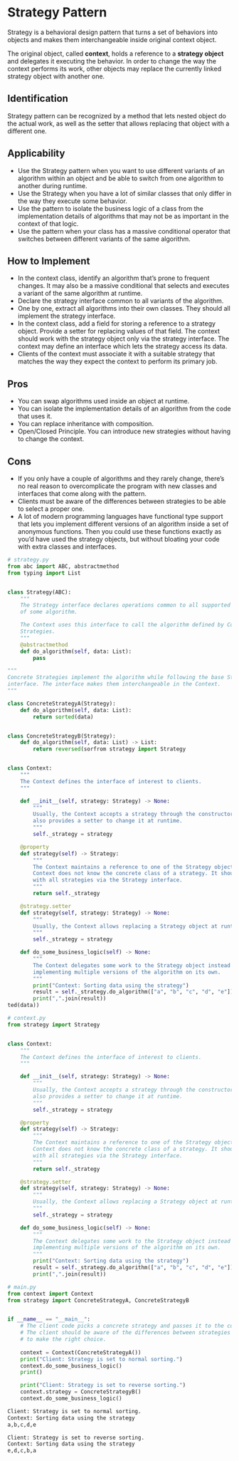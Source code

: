 # Strategy Pattern

Strategy is a behavioral design pattern that turns a set of behaviors into objects and makes them interchangeable inside original context object.

The original object, called **context**, holds a reference to a **strategy object** and delegates it executing the behavior. In order to change the way the context performs its work, other objects may replace the currently linked strategy object with another one.

## Identification
Strategy pattern can be recognized by a method that lets nested object do the actual work, as well as the setter that allows replacing that object with a different one.

## Applicability
- Use the Strategy pattern when you want to use different variants of an algorithm within an object and be able to switch from one algorithm to another during runtime.
- Use the Strategy when you have a lot of similar classes that only differ in the way they execute some behavior.
- Use the pattern to isolate the business logic of a class from the implementation details of algorithms that may not be as important in the context of that logic.
- Use the pattern when your class has a massive conditional operator that switches between different variants of the same algorithm.

## How to Implement
- In the context class, identify an algorithm that’s prone to frequent changes. It may also be a massive conditional that selects and executes a variant of the same algorithm at runtime.
- Declare the strategy interface common to all variants of the algorithm.
- One by one, extract all algorithms into their own classes. They should all implement the strategy interface.
- In the context class, add a field for storing a reference to a strategy object. Provide a setter for replacing values of that field. The context should work with the strategy object only via the strategy interface. The context may define an interface which lets the strategy access its data.
- Clients of the context must associate it with a suitable strategy that matches the way they expect the context to perform its primary job.

## Pros
- You can swap algorithms used inside an object at runtime.
- You can isolate the implementation details of an algorithm from the code that uses it.
- You can replace inheritance with composition.
- Open/Closed Principle. You can introduce new strategies without having to change the context.

## Cons
- If you only have a couple of algorithms and they rarely change, there’s no real reason to overcomplicate the program with new classes and interfaces that come along with the pattern.
- Clients must be aware of the differences between strategies to be able to select a proper one.
- A lot of modern programming languages have functional type support that lets you implement different versions of an algorithm inside a set of anonymous functions. Then you could use these functions exactly as you’d have used the strategy objects, but without bloating your code with extra classes and interfaces.


```python
# strategy.py
from abc import ABC, abstractmethod
from typing import List


class Strategy(ABC):
	"""
	The Strategy interface declares operations common to all supported versions
	of some algorithm.

	The Context uses this interface to call the algorithm defined by Concrete
	Strategies.
	"""
	@abstractmethod
	def do_algorithm(self, data: List):
		pass

"""
Concrete Strategies implement the algorithm while following the base Strategy
interface. The interface makes them interchangeable in the Context.
"""

class ConcreteStrategyA(Strategy):
	def do_algorithm(self, data: List):
		return sorted(data)


class ConcreteStrategyB(Strategy):
    def do_algorithm(self, data: List) -> List:
        return reversed(sorfrom strategy import Strategy


class Context:
	"""
	The Context defines the interface of interest to clients.
	"""

	def __init__(self, strategy: Strategy) -> None:
		"""
		Usually, the Context accepts a strategy through the constructor, but
		also provides a setter to change it at runtime.
		"""
		self._strategy = strategy

	@property
	def strategy(self) -> Strategy:
		"""
		The Context maintains a reference to one of the Strategy objects. The
		Context does not know the concrete class of a strategy. It should work
		with all strategies via the Strategy interface.
		"""
		return self._strategy

	@strategy.setter
	def strategy(self, strategy: Strategy) -> None:
		"""
		Usually, the Context allows replacing a Strategy object at runtime.
		"""
		self._strategy = strategy

	def do_some_business_logic(self) -> None:
		"""
		The Context delegates some work to the Strategy object instead of
		implementing multiple versions of the algorithm on its own.
		"""
		print("Context: Sorting data using the strategy")
		result = self._strategy.do_algorithm(["a", "b", "c", "d", "e"])
		print(",".join(result))
ted(data))

# context.py
from strategy import Strategy


class Context:
	"""
	The Context defines the interface of interest to clients.
	"""

	def __init__(self, strategy: Strategy) -> None:
		"""
		Usually, the Context accepts a strategy through the constructor, but
		also provides a setter to change it at runtime.
		"""
		self._strategy = strategy

	@property
	def strategy(self) -> Strategy:
		"""
		The Context maintains a reference to one of the Strategy objects. The
		Context does not know the concrete class of a strategy. It should work
		with all strategies via the Strategy interface.
		"""
		return self._strategy

	@strategy.setter
	def strategy(self, strategy: Strategy) -> None:
		"""
		Usually, the Context allows replacing a Strategy object at runtime.
		"""
		self._strategy = strategy

	def do_some_business_logic(self) -> None:
		"""
		The Context delegates some work to the Strategy object instead of
		implementing multiple versions of the algorithm on its own.
		"""
		print("Context: Sorting data using the strategy")
		result = self._strategy.do_algorithm(["a", "b", "c", "d", "e"])
		print(",".join(result))

# main.py
from context import Context
from strategy import ConcreteStrategyA, ConcreteStrategyB


if __name__ == "__main__":
    # The client code picks a concrete strategy and passes it to the context.
    # The client should be aware of the differences between strategies in order
    # to make the right choice.
		
    context = Context(ConcreteStrategyA())
    print("Client: Strategy is set to normal sorting.")
    context.do_some_business_logic()
    print()

    print("Client: Strategy is set to reverse sorting.")
    context.strategy = ConcreteStrategyB()
    context.do_some_business_logic()
```
```bash
Client: Strategy is set to normal sorting.
Context: Sorting data using the strategy
a,b,c,d,e

Client: Strategy is set to reverse sorting.
Context: Sorting data using the strategy
e,d,c,b,a
```
